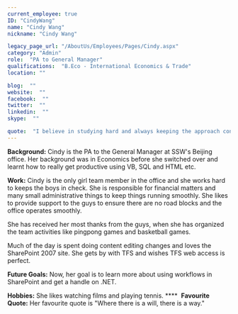 ```yaml
---
current_employee: true
ID: "CindyWang"
name: "Cindy Wang"
nickname: "Cindy Wang"

legacy_page_url: "/AboutUs/Employees/Pages/Cindy.aspx"
category: "Admin"
role:  "PA to General Manager"
qualifications:  "B.Eco - International Economics & Trade"
location: ""

blog:  ""
website:  ""
facebook:  ""
twitter:  ""
linkedin:  ""
skype:  ""

quote:  "I believe in studying hard and always keeping the approach consistent. This way you and the team get more quality and are more productive."
---
```


**Background:**
Cindy is the PA to the General Manager at SSW's Beijing office. Her background was in Economics before she switched over and learnt how to really get productive using VB, SQL and HTML etc. 

**Work:**
Cindy is the only girl team member in the office and she works hard to keeps the boys in check. She is responsible for financial matters and many small administrative things to keep things running smoothly. She likes to provide support to the guys to ensure there are no road blocks and the office operates smoothly. 

She has received her most thanks from the guys, when she has organized the team activities like pingpong games and basketball games.

Much of the day is spent doing content editing changes and loves the SharePoint 2007 site. She gets by with TFS and wishes TFS web access is perfect.

**Future Goals:**
Now, her goal is to learn more about using workflows in SharePoint and get a handle on .NET.

**Hobbies:**
She likes watching films and playing tennis.
**** 
**Favourite Quote:**
Her favourite quote is "Where there is a will, there is a way." 